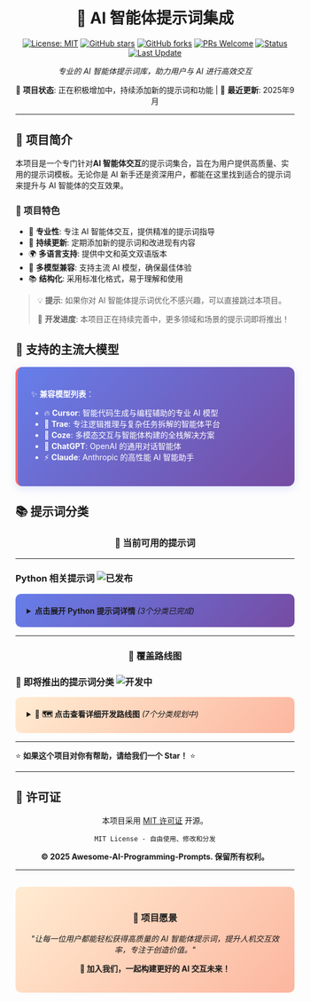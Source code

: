 <div align="center">

# 🚀 AI 智能体提示词集成

[![License: MIT](https://img.shields.io/badge/License-MIT-yellow.svg)](https://opensource.org/licenses/MIT)
[![GitHub stars](https://img.shields.io/github/stars/username/Prompts-main.svg?style=social&label=Star)](https://github.com/username/Prompts-main)
[![GitHub forks](https://img.shields.io/github/forks/username/Prompts-main.svg?style=social&label=Fork)](https://github.com/username/Prompts-main)
[![PRs Welcome](https://img.shields.io/badge/PRs-welcome-brightgreen.svg)](CONTRIBUTING.md)
[![Status](https://img.shields.io/badge/Status-Active%20Development-brightgreen.svg)](#)
[![Last Update](https://img.shields.io/badge/Last%20Update-2025--09-blue.svg)](#)

*专业的 AI 智能体提示词库，助力用户与 AI 进行高效交互*

🚧 **项目状态**: 正在积极增加中，持续添加新的提示词和功能 | 📅 **最近更新**: 2025年9月

</div>

---

## 📖 项目简介

本项目是一个专门针对**AI 智能体交互**的提示词集合，旨在为用户提供高质量、实用的提示词模板。无论你是 AI 新手还是资深用户，都能在这里找到适合的提示词来提升与 AI 智能体的交互效果。

### 🌟 项目特色

- 🎯 **专业性**: 专注 AI 智能体交互，提供精准的提示词指导
- 🔄 **持续更新**: 定期添加新的提示词和改进现有内容
- 🌍 **多语言支持**: 提供中文和英文双语版本
- 🤖 **多模型兼容**: 支持主流 AI 模型，确保最佳体验
- 📚 **结构化**: 采用标准化格式，易于理解和使用

> 💡 **提示**: 如果你对 AI 智能体提示词优化不感兴趣，可以直接跳过本项目。
> 
> 🚧 **开发进度**: 本项目正在持续完善中，更多领域和场景的提示词即将推出！

## 🎯 支持的主流大模型

<div style="
    background: linear-gradient(135deg, #667eea 0%, #764ba2 100%);
    padding: 1.5rem;
    border-radius: 12px;
    color: #fff;
    box-shadow: 0 4px 15px rgba(102, 126, 234, 0.2);
    border-left: 4px solid #ff6b6b;
    margin: 1rem 0;
">

✨ **兼容模型列表**：

- 🔥 **Cursor**: 智能代码生成与编程辅助的专业 AI 模型
- 🧠 **Trae**: 专注逻辑推理与复杂任务拆解的智能体平台  
- 🌟 **Coze**: 多模态交互与智能体构建的全栈解决方案
- 🤖 **ChatGPT**: OpenAI 的通用对话智能体
- ⚡ **Claude**: Anthropic 的高性能 AI 智能助手

</div>

## 📚 提示词分类

<div align="center">

### 🎯 当前可用的提示词

</div>

---

### Python 相关提示词 <img src="https://img.shields.io/badge/Status-✅%20已发布-success?style=flat-square" alt="已发布">

<div style="background: linear-gradient(135deg, #667eea 0%, #764ba2 100%); padding: 20px; border-radius: 10px; margin: 15px 0;">

<details>
<summary><strong>点击展开 Python 提示词详情</strong> <em>(3个分类已完成)</em></summary>

<br>

<div align="center">

| 🎯 **分类** | 📊 **状态** | 📝 **描述** | 🔗 **文件链接** |
|:----------:|:----------:|:----------:|:----------:|
| <br>**🎯 核心语言**<br><sub>*Python Fundamentals*</sub><br> | <br>![完成](https://img.shields.io/badge/✅-已完成-success)<br> | <br>Python 基础语法、最佳实践<br>智能体提示词模板<br> | <br>[🇨🇳 中文版](./Python/Python-core-language/Python%20core%20language-ch.txt)<br>[🇺🇸 English](./Python/Python-core-language/Python%20core%20language.txt)<br> |
| <br>**🌐 Web 后端**<br><sub>*Backend Development*</sub><br> | <br>![完成](https://img.shields.io/badge/✅-已完成-success)<br> | <br>Flask、Django、FastAPI<br>等后端开发提示词<br> | <br>[🇨🇳 中文版](./Python/Web%20backend/Web%20backend-zh.txt)<br>[🇺🇸 English](./Python/Web%20backend/Web%20backend.txt)<br> |
| <br>**🖥️ GUI 开发**<br><sub>*Desktop Applications*</sub><br> | <br>![完成](https://img.shields.io/badge/✅-已完成-success)<br> | <br>Tkinter、PyQt、Kivy<br>等图形界面开发提示词<br> | <br>[🇨🇳 中文版](./Python/gui-development/GUI-ch.txt)<br>[🇺🇸 English](./Python/gui-development/GUI.txt)<br> |

</div>

<div align="center">

---

💡 **使用提示**: 这些提示词都是使用的第三方专业提示词优化工具生成的，并非本人进行编写

</div>

</details>

</div>

---

<div align="center">

### 🚀 覆盖路线图

</div>

### 🚧 即将推出的提示词分类 <img src="https://img.shields.io/badge/Status-🔄%20开发中-orange?style=flat-square" alt="开发中">

<div style="background: linear-gradient(135deg, #ffecd2 0%, #fcb69f 100%); padding: 20px; border-radius: 10px; margin: 15px 0;">

<details>
<summary>🔮 <strong>🗺️ 点击查看详细开发路线图</strong> <em>(7个分类规划中)</em></summary>

<br>

<div align="center">

| 🎯 **技术分类** | 📊 **开发状态** | 📝 **包含内容** | 🔥 **优先级** |
|:---:|:---:|:---:|:---:|
| **🐍 Python 进阶**<br>*Advanced Python Prompts* | ![开发中](https://img.shields.io/badge/🔄-编写中-orange) | 异步编程、性能优化<br>数据科学、机器学习提示词 | ![高](https://img.shields.io/badge/🔥-高优先级-red) |
| **☕ Java 相关**<br>*Java Development Prompts* | ![计划中](https://img.shields.io/badge/📋-计划中-blue) | Spring Boot、Maven<br>Gradle、微服务架构提示词 | ![高](https://img.shields.io/badge/🔥-高优先级-red) |
| **🐘 PHP 相关**<br>*PHP Development Prompts* | ![计划中](https://img.shields.io/badge/📋-计划中-blue) | Laravel、Symfony、CodeIgniter<br>Composer、API开发提示词 | ![高](https://img.shields.io/badge/🔥-高优先级-red) |
| **🌐 JavaScript/TS**<br>*Frontend Development Prompts* | ![计划中](https://img.shields.io/badge/📋-计划中-blue) | React、Vue、Node.js<br>TypeScript、前后端提示词 | ![高](https://img.shields.io/badge/🔥-高优先级-red) |
| **🗄️ 数据库相关**<br>*Database Prompts* | ![计划中](https://img.shields.io/badge/📋-计划中-blue) | MySQL、PostgreSQL<br>MongoDB、Redis 提示词 | ![中](https://img.shields.io/badge/⚡-中优先级-yellow) |
| **🐳 DevOps 相关**<br>*Infrastructure Prompts* | ![计划中](https://img.shields.io/badge/📋-计划中-blue) | Docker、Kubernetes<br>CI/CD、云原生提示词 | ![中](https://img.shields.io/badge/⚡-中优先级-yellow) |
| **📱 移动开发**<br>*Mobile Development Prompts* | ![计划中](https://img.shields.io/badge/📋-计划中-blue) | Flutter、React Native<br>iOS、Android 提示词 | ![中](https://img.shields.io/badge/⚡-中优先级-yellow) |
| **🤖 AI/ML 相关**<br>*AI/ML Prompts* | ![计划中](https://img.shields.io/badge/📋-计划中-blue) | TensorFlow、PyTorch<br>数据科学、深度学习提示词 | ![低](https://img.shields.io/badge/📝-低优先级-lightgrey) |

</div>

<div align="center">

---

📈 **更新说明**: 项目更新时间不固定，作者有空时会持续完善和添加新内容

</div>

</details>

</div>

---


⭐ **如果这个项目对你有帮助，请给我们一个 Star！** ⭐

</div>

</div>

---

## 📄 许可证

<div align="center">

本项目采用 [MIT 许可证](LICENSE) 开源。

```
MIT License - 自由使用、修改和分发
```

**© 2025 Awesome-AI-Programming-Prompts. 保留所有权利。**

---

<div style="margin-top: 30px; padding: 20px; background: linear-gradient(135deg, #ffecd2 0%, #fcb69f 100%); border-radius: 10px;">

### 🎯 项目愿景

*"让每一位用户都能轻松获得高质量的 AI 智能体提示词，提升人机交互效率，专注于创造价值。"*

**🚀 加入我们，一起构建更好的 AI 交互未来！**

</div>

</div>


